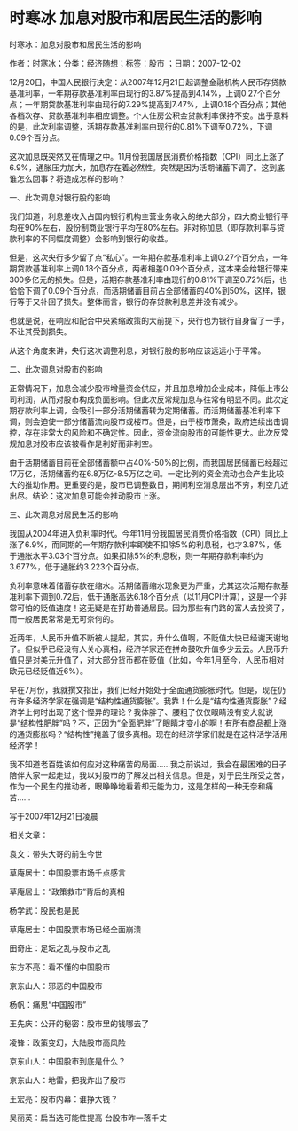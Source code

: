 # 时寒冰  加息对股市和居民生活的影响  
  
时寒冰：加息对股市和居民生活的影响  
作者：时寒冰；分类：经济随想；标签：股市 ；日期：2007-12-02  
12月20日，中国人民银行决定：从2007年12月21日起调整金融机构人民币存贷款基准利率，一年期存款基准利率由现行的3.87%提高到4.14%，上调0.27个百分点；一年期贷款基准利率由现行的7.29%提高到7.47%，上调0.18个百分点；其他各档次存、贷款基准利率相应调整。个人住房公积金贷款利率保持不变。出乎意料的是，此次利率调整，活期存款基准利率由现行的0.81%下调至0.72%，下调0.09个百分点。  
这次加息既突然又在情理之中。11月份我国居民消费价格指数（CPI）同比上涨了6.9%，通胀压力加大，加息存在着必然性。突然是因为活期储蓄下调了。这到底谁怎么回事？将造成怎样的影响？  
一、此次调息对银行股的影响  
我们知道，利息差收入占国内银行机构主营业务收入的绝大部分，四大商业银行平均在90%左右，股份制商业银行平均在80%左右。非对称加息（即存款利率与贷款利率的不同幅度调整）会影响到银行的收益。  
但是，这次央行多少留了点“私心”。一年期存款基准利率上调0.27个百分点，一年期贷款基准利率上调0.18个百分点，两者相差0.09个百分点，这本来会给银行带来300多亿元的损失。但是，活期存款基准利率由现行的0.81%下调至0.72%后，也恰恰下调了0.09个百分点，而活期储蓄目前占全部储蓄的40%到50%，这样，银行等于又补回了损失。整体而言，银行的存贷款利息差并没有减少。  
也就是说，在响应和配合中央紧缩政策的大前提下，央行也为银行自身留了一手，不让其受到损失。  
从这个角度来讲，央行这次调整利息，对银行股的影响应该远远小于平常。  
二、此次调息对股市的影响  
正常情况下，加息会减少股市增量资金供应，并且加息增加企业成本，降低上市公司利润，从而对股市构成负面影响。但此次反常规加息与往常有明显不同。此次定期存款利率上调，会吸引一部分活期储蓄转为定期储蓄。而活期储蓄基准利率下调，则会迫使一部分储蓄流向股市或楼市。但是，由于楼市萧条，政府连续出击调控，存在非常大的风险和不确定性。因此，资金流向股市的可能性更大。此次反常规加息对股市应该被看作是利好而非利空。  
由于活期储蓄目前在全部储蓄额中占40%-50%的比例，而我国居民储蓄已经超过17万亿，活期储蓄约在6.8万亿-8.5万亿之间。一定比例的资金流动也会产生比较大的推动作用。更重要的是，股市已调整数日，期间利空消息层出不穷，利空几近出尽。结论：这次加息可能会推动股市上涨。  
三、此次调息对居民生活的影响  
我国从2004年进入负利率时代。今年11月份我国居民消费价格指数（CPI）同比上涨了6.9%，而同期的一年期存款利率即使不扣除5%的利息税，也才3.87%，低于通胀水平3.03个百分点。如果扣除5%的利息税，则一年期存款利率约为3.677%，低于通胀约3.223个百分点。  
负利率意味着储蓄存款在缩水。活期储蓄缩水现象更为严重，尤其这次活期存款基准利率下调到0.72后，低于通胀高达6.18个百分点（以11月CPI计算），这是一个非常可怕的贬值速度！这无疑是在打劫普通居民。因为那些有门路的富人去投资了，而一般居民常常是无可奈何的。  
近两年，人民币升值不断被人提起，其实，升什么值啊，不贬值太快已经谢天谢地了。但似乎已经没有人关心真相，经济学家还在拼命鼓吹升值多少云云。人民币升值只是对美元升值了，对大部分货币都在贬值（比如，今年1月至今，人民币相对欧元已经贬值近6%）。  
早在7月份，我就撰文指出，我们已经开始处于全面通货膨胀时代。但是，现在仍有许多经济学家在强调是“结构性通货膨胀”。我靠！什么是“结构性通货膨胀”？经济学上何时出现了这个怪异的理论？我体胖了、腰粗了仅仅眼睛没有变大就说是“结构性肥胖”吗？不，正因为“全面肥胖”了眼睛才变小的啊！有所有商品都上涨的通货膨胀吗？“结构性”掩盖了很多真相。现在的经济学家们就是在这样活学活用经济学！  
我不知道老百姓该如何应对这种痛苦的局面……我之前说过，我会在最困难的日子陪伴大家一起走过，我以对股市的了解发出相关信息。但是，对于民生所受之苦，作为一个民生的推动者，眼睁睁地看着却无能为力，这是怎样的一种无奈和痛苦……  
写于2007年12月21日凌晨  
  
相关文章：  
袁文：带头大哥的前生今世  
草庵居士：中国股票市场千点感言  
草庵居士：“政策救市”背后的真相  
杨学武：股民也是民  
草庵居士：中国股票市场已经全面崩溃  
田奇庄：足坛之乱与股市之乱  
东方不亮：看不懂的中国股市  
京东山人：邪恶的中国股市  
杨帆：痛思“中国股市”  
王先庆：公开的秘密：股市里的钱哪去了  
凌锋：政策变幻，大陆股市高风险  
京东山人：中国股市到底是什么？  
京东山人：地雷，把我炸出了股市  
王宏亮：股市内幕：谁挣大钱？  
吴丽英：扁当选可能性提高 台股市昨一落千丈